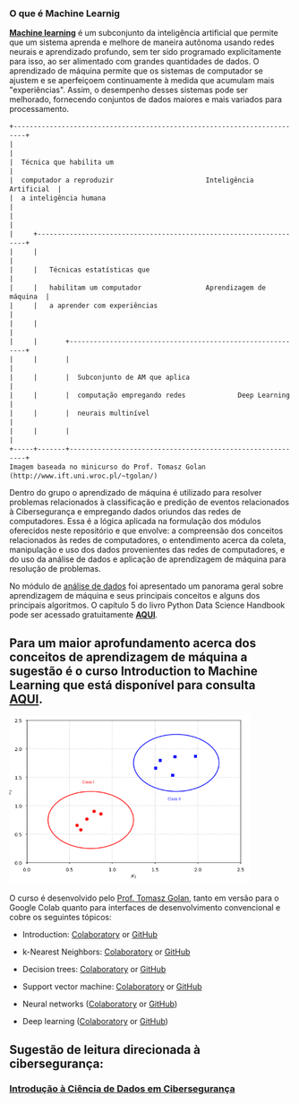 ### O que é Machine Learnig

**[Machine learning](https://cloud.google.com/learn/what-is-machine-learning?hl=pt-BR)** é um subconjunto da inteligência artificial que permite que um sistema aprenda e melhore de maneira autônoma usando redes neurais e aprendizado profundo, sem ter sido programado explicitamente para isso, ao ser alimentado com grandes quantidades de dados. 
O aprendizado de máquina permite que os sistemas de computador se ajustem e se aperfeiçoem continuamente à medida que acumulam mais "experiências". Assim, o desempenho desses sistemas pode ser melhorado, fornecendo conjuntos de dados maiores e mais variados para processamento.

```
+-------------------------------------------------------------------------+
|                                                                         |
|  Técnica que habilita um                                                |
|  computador a reproduzir                       Inteligência Artificial  |
|  a inteligência humana                                                  |
|                                                                         | 
|     +-------------------------------------------------------------------+
|     |                                                                   |
|     |   Técnicas estatísticas que                                       |
|     |   habilitam um computador                Aprendizagem de máquina  |
|     |   a aprender com experiências                                     |
|     |                                                                   |
|     |       +-----------------------------------------------------------+
|     |       |                                                           |
|     |       |  Subconjunto de AM que aplica                             |
|     |       |  computação empregando redes             Deep Learning    |
|     |       |  neurais multinível                                       |
|     |       |                                                           |
+-----+-------+-----------------------------------------------------------+
Imagem baseada no minicurso do Prof. Tomasz Golan (http://www.ift.uni.wroc.pl/~tgolan/)
```

Dentro do grupo o aprendizado de máquina é utilizado para resolver problemas relacionados à classificação e predição de eventos relacionados à Cibersegurança e empregando dados oriundos das redes de computadores. Essa é a lógica aplicada na formulação dos módulos oferecidos neste repositório e que envolve: a compreensão dos conceitos relacionados às redes de computadores, o entendimento acerca da coleta, manipulação e uso dos dados provenientes das redes de computadores, e do uso da análise de dados e aplicação de aprendizagem de máquina para resolução de problemas.

No módulo de [análise de dados](https://github.com/fernandonakayama/guia_iniciacao_cientifica/tree/main/analise_dados) foi apresentado um panorama geral sobre aprendizagem de máquina e seus principais conceitos e alguns dos principais algoritmos. O capítulo 5 do livro Python Data Science Handbook pode ser acessado gratuitamente **[AQUI](https://jakevdp.github.io/PythonDataScienceHandbook/05.00-machine-learning.html)**. 

## Para um maior aprofundamento acerca dos conceitos de aprendizagem de máquina a sugestão é o curso **Introduction to Machine Learning** que está disponível para consulta [AQUI](https://tomaszgolan.github.io/introduction_to_machine_learning/).

<img src="classification.png" alt="Classification" width="430" height="300">

O curso é desenvolvido pelo [Prof. Tomasz Golan](http://www.ift.uni.wroc.pl/~tgolan/), tanto em versão para o Google Colab quanto para interfaces de desenvolvimento convencional e cobre os seguintes tópicos:

-   Introduction:  [Colaboratory](https://colab.research.google.com/drive/1qJj4jZMpBpfCkHc0bavFGezx8bhJlVcx)  or  [GitHub](https://github.com/TomaszGolan/introduction_to_machine_learning/blob/master/docs/notebooks/introduction_to_machine_learning_00_intro.ipynb)
    
-   k-Nearest Neighbors:  [Colaboratory](https://colab.research.google.com/drive/1My8UggN12Opt_gscK3tl4VLhZkHiQSyX)  or  [GitHub](https://github.com/TomaszGolan/introduction_to_machine_learning/blob/master/docs/notebooks/introduction_to_machine_learning_01_knn.ipynb)
    
-   Decision trees:  [Colaboratory](https://colab.research.google.com/drive/1_Qb92Hj5_f2rpta67JC0JKXwE2581Ar-)  or  [GitHub](https://github.com/TomaszGolan/introduction_to_machine_learning/blob/master/docs/notebooks/introduction_to_machine_learning_02_dt.ipynb)
    
-   Support vector machine:  [Colaboratory](https://colab.research.google.com/drive/1IA_RgU64I8OZ-KKNV42T4ldkEOHFZ8d_)  or  [GitHub](https://github.com/TomaszGolan/introduction_to_machine_learning/blob/master/docs/notebooks/introduction_to_machine_learning_03_svm.ipynb)
    
-   Neural networks ([Colaboratory](https://colab.research.google.com/drive/1DdGmph_WzVpCRJ2c6jVRDcznJ--8xduh)  or  [GitHub](https://github.com/TomaszGolan/introduction_to_machine_learning/blob/master/docs/notebooks/introduction_to_machine_learning_04_nn.ipynb))
    
-   Deep learning ([Colaboratory](https://colab.research.google.com/drive/1pW-SvZ62L-WZRtRyZ-rFETt5L24V7XEz)  or  [GitHub](https://github.com/TomaszGolan/introduction_to_machine_learning/blob/master/docs/notebooks/introduction_to_machine_learning_05_dl.ipynb))

## Sugestão de leitura direcionada à cibersegurança:
[](https://sol.sbc.org.br/index.php/sbbd_estendido/article/view/25634)

### [Introdução à Ciência de Dados em Cibersegurança](https://books-sol.sbc.org.br/index.php/sbc/catalog/download/151/646/1152?inline=1)

